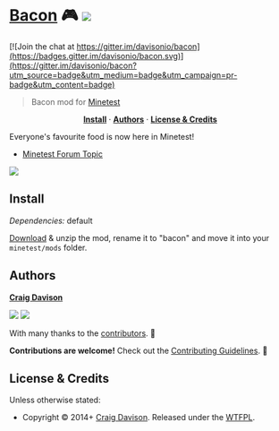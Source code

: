 # [Bacon](https://davison.io/minetest/bacon) :video_game: [![](https://img.shields.io/travis/davisonio/bacon.svg?style=flat-square)](https://travis-ci.org/davisonio/bacon)

[![Join the chat at https://gitter.im/davisonio/bacon](https://badges.gitter.im/davisonio/bacon.svg)](https://gitter.im/davisonio/bacon?utm_source=badge&utm_medium=badge&utm_campaign=pr-badge&utm_content=badge)

> Bacon mod for [Minetest](http://www.minetest.net)

<p align="center">
<b><a href="#install">Install</a></b>
·
<b><a href="#authors">Authors</a></b>
·
<b><a href="#license--credits">License & Credits</a></b>
</p>

Everyone's favourite food is now here in Minetest!

- [Minetest Forum Topic](https://forum.minetest.net/viewtopic.php?id=8965)

![](https://davison.io/assets/img/minetest-bacon-screenshot.png)

## Install

*Dependencies:* default

[Download](https://github.com/davisonio/bacon/archive/master.zip) & unzip the mod, rename it to "bacon" and move it into your `minetest/mods` folder.

## Authors

**[Craig Davison](https://davison.io)**

[![](https://img.shields.io/github/followers/davisonio.svg?style=social&label=Follow%20davisonio)](https://github.com/davisonio) [![](https://img.shields.io/twitter/follow/davisonio.svg?style=social)](https://twitter.com/davisonio)

With many thanks to the [contributors](https://github.com/davisonio/bacon/graphs/contributors). :clap:

**Contributions are welcome!** Check out the [Contributing Guidelines](https://github.com/davisonio/bacon/blob/master/CONTRIBUTING.md). :raised_hands:

## License & Credits

Unless otherwise stated:

- Copyright © 2014+ [Craig Davison](https://davison.io). Released under the [WTFPL](http://www.wtfpl.net/txt/copying/).
